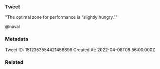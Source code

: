 ### Tweet
"The optimal zone for performance is “slightly hungry.”"

@naval

### Metadata
Tweet ID: 1512353554421456898
Created At: 2022-04-08T08:56:00.000Z

### Related

